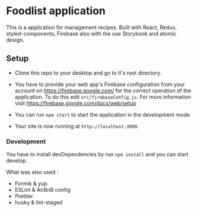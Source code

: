 # Foodlist application
This is a application for management recipes. Built with React, Redux, styled-components, Firebase also with the use Storybook and atomic design.

## Setup
+ Clone this repo to your desktop and go to it's root directory.

+ You have to provide your web app's Firebase configuration from your account on https://firebase.google.com/ for the correct operation of the application. To do this edit `src/firebaseConfig.js`. For more information visit https://firebase.google.com/docs/web/setup

+ You can run `npm start` to start the application in the development mode.

+ Your site is now running at `http://localhost:3000`.

### Development
You have to install devDependencies by run `npm install` and you can start develop.

What was also used :
+ Formik & yup
+ ESLint & AirBnB config
+ Prettier
+ husky & lint-staged
